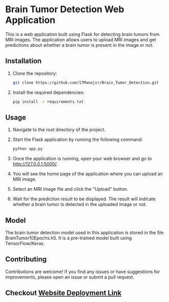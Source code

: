 # Brain Tumor Detection Web Application

This is a web application built using Flask for detecting brain tumors from MRI images. The application allows users to upload MRI images and get predictions about whether a brain tumor is present in the image or not.

## Installation

1. Clone the repository:

   ```bash
   git clone https://github.com/17Manojsr/Brain_Tumor_Detection.git

2. Install the required dependencies:

    ```bash
    pip install -r requirements.txt
    ```

## Usage

1. Navigate to the root directory of the project.

2. Start the Flask application by running the following command:

   ```bash
   python app.py
   ```
3. Once the application is running, open your web browser and go to http://127.0.0.1:5000/.

4. You will see the home page of the application where you can upload an MRI image.

5. Select an MRI image file and click the "Upload" button.

6. Wait for the prediction result to be displayed. The result will indicate whether a brain tumor is detected in the uploaded image or not.

## Model

The brain tumor detection model used in this application is stored in the file BrainTumor10Epochs.h5. It is a pre-trained model built using TensorFlow/Keras.

## Contributing

Contributions are welcome! If you find any issues or have suggestions for improvements, please open an issue or submit a pull request.

## Checkout [Website Deployment Link](https://17manojsr.github.io/Brain_Tumor_Detection/)
